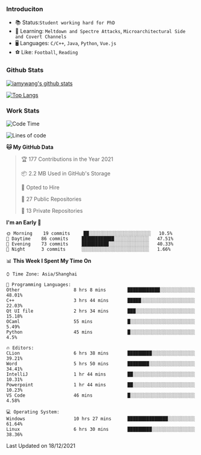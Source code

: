 ### Introduciton

- 📚 Status:`Student working hard for PhD`
- 🔎 Learning: `Meltdown and Spectre Attacks`, `Microarchitectural Side and Covert Channels`
- 🖥️ Languages: `C/C++`, `Java`, `Python`, `Vue.js`
- ⚽ Like: `Football`, `Reading`

### Github Stats

[![iamywang's github stats](https://github-readme-stats.vercel.app/api?username=iamywang&count_private=true&show_icons=true)]()

[![Top Langs](https://github-readme-stats.vercel.app/api/top-langs/?username=iamywang&layout=compact)]()

### Work Stats

<!--START_SECTION:waka-->
![Code Time](http://img.shields.io/badge/Code%20Time-37%20hrs%204%20mins-blue)

![Lines of code](https://img.shields.io/badge/From%20Hello%20World%20I%27ve%20Written-539%20Thousand%20lines%20of%20code-blue)

**🐱 My GitHub Data** 

> 🏆 177 Contributions in the Year 2021
 > 
> 📦 2.2 MB Used in GitHub's Storage 
 > 
> 💼 Opted to Hire
 > 
> 📜 27 Public Repositories 
 > 
> 🔑 13 Private Repositories  
 > 
**I'm an Early 🐤** 

```text
🌞 Morning    19 commits     ██░░░░░░░░░░░░░░░░░░░░░░░   10.5% 
🌆 Daytime    86 commits     ████████████░░░░░░░░░░░░░   47.51% 
🌃 Evening    73 commits     ██████████░░░░░░░░░░░░░░░   40.33% 
🌙 Night      3 commits      ░░░░░░░░░░░░░░░░░░░░░░░░░   1.66%

```


📊 **This Week I Spent My Time On** 

```text
⌚︎ Time Zone: Asia/Shanghai

💬 Programming Languages: 
Other                    8 hrs 8 mins        ████████████░░░░░░░░░░░░░   48.01% 
C++                      3 hrs 44 mins       █████░░░░░░░░░░░░░░░░░░░░   22.03% 
Qt UI file               2 hrs 34 mins       ███░░░░░░░░░░░░░░░░░░░░░░   15.18% 
OCaml                    55 mins             █░░░░░░░░░░░░░░░░░░░░░░░░   5.49% 
Python                   45 mins             █░░░░░░░░░░░░░░░░░░░░░░░░   4.5%

🔥 Editors: 
CLion                    6 hrs 38 mins       █████████░░░░░░░░░░░░░░░░   39.21% 
Word                     5 hrs 50 mins       ████████░░░░░░░░░░░░░░░░░   34.41% 
IntelliJ                 1 hr 44 mins        ██░░░░░░░░░░░░░░░░░░░░░░░   10.31% 
Powerpoint               1 hr 44 mins        ██░░░░░░░░░░░░░░░░░░░░░░░   10.23% 
VS Code                  46 mins             █░░░░░░░░░░░░░░░░░░░░░░░░   4.58%

💻 Operating System: 
Windows                  10 hrs 27 mins      ███████████████░░░░░░░░░░   61.64% 
Linux                    6 hrs 30 mins       █████████░░░░░░░░░░░░░░░░   38.36%

```


 Last Updated on 18/12/2021
<!--END_SECTION:waka-->
